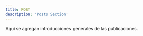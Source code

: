 ```yaml
---
title: POST
description: 'Posts Section'
---
```


Aquí se agregan introducciones generales de las publicaciones.

